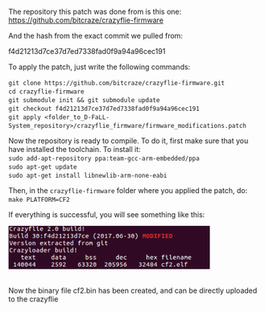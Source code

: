 The repository this patch was done from is this one:
https://github.com/bitcraze/crazyflie-firmware

And the hash from the exact commit we pulled from:

f4d21213d7ce37d7ed7338fad0f9a94a96cec191

To apply the patch, just write the following commands:

`git clone https://github.com/bitcraze/crazyflie-firmware.git`<br>
`cd crazyflie-firmware`<br>
`git submodule init && git submodule update`<br>
`git checkout f4d21213d7ce37d7ed7338fad0f9a94a96cec191`<br>
`git apply <folder_to_D-FaLL-System_repository>/crazyflie_firmware/firmware_modifications.patch`<br>

Now the repository is ready to compile. To do it, first make sure that you have
installed the toolchain. To install it:<br>
`sudo add-apt-repository ppa:team-gcc-arm-embedded/ppa`<br>
`sudo apt-get update`<br>
`sudo apt-get install libnewlib-arm-none-eabi`<br>

Then, in the `crazyflie-firmware` folder where you applied the patch, do:<br>
`make PLATFORM=CF2`

If everything is successful, you will see something like this:<br>

<img src="success_building.png" style="width: 400px;"/> <br><br>

Now the binary file cf2.bin has been created, and can be directly uploaded to
the crazyflie

